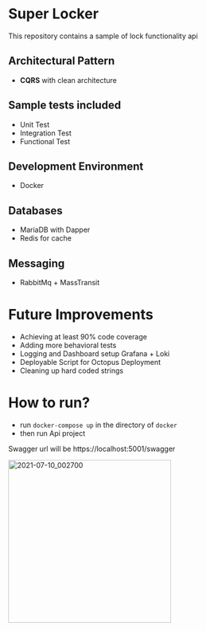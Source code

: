 # Super Locker
This repository contains a sample of lock functionality api

## Architectural Pattern
- **CQRS** with clean architecture
## Sample tests included
- Unit Test
- Integration Test
- Functional Test

## Development Environment
- Docker

## Databases
- MariaDB with Dapper
- Redis for cache

## Messaging
- RabbitMq + MassTransit

# Future Improvements
- Achieving at least 90% code coverage
- Adding more behavioral tests
- Logging and Dashboard setup Grafana + Loki
- Deployable Script for Octopus Deployment
- Cleaning up hard coded strings


# How to run?
- run `docker-compose up` in the directory of `docker`
- then run Api project

Swagger url will be https://localhost:5001/swagger

<img width="327" alt="2021-07-10_002700" src="https://user-images.githubusercontent.com/2369887/125115538-a7c1f080-e115-11eb-8d9f-8d6a6126a9e7.png">


